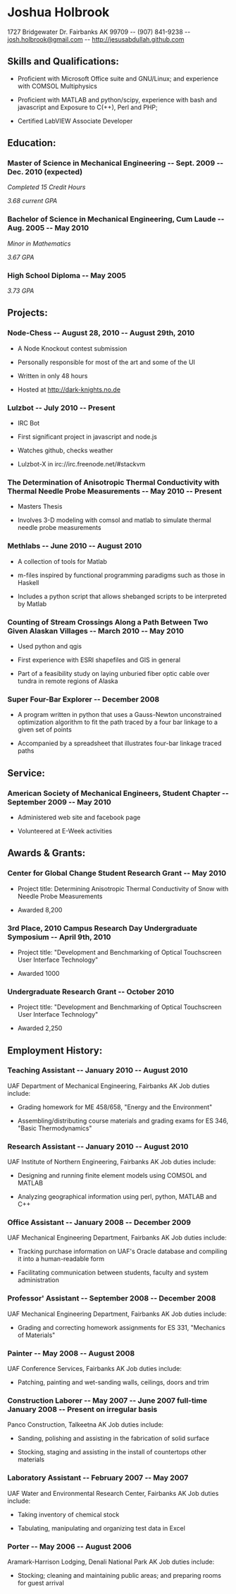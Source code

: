 # Joshua Holbrook
1727 Bridgewater Dr. Fairbanks AK  99709 -- (907) 841-9238 -- josh.holbrook@gmail.com -- http://jesusabdullah.github.com




## Skills and Qualifications:


* Proficient with Microsoft Office suite and GNU/Linux; and experience with COMSOL Multiphysics

* Proficient with MATLAB and python/scipy, experience with bash and javascript and Exposure to C(++), Perl and PHP; 

* Certified LabVIEW Associate Developer




## Education:


### Master of Science in Mechanical Engineering -- Sept. 2009 -- Dec. 2010 (expected)


*Completed 15 Credit Hours*  


*3.68 current GPA*


### Bachelor of Science in Mechanical Engineering, Cum Laude -- Aug. 2005 -- May 2010

*Minor in Mathematics*

*3.67 GPA*


### High School Diploma -- May 2005




*3.73 GPA*





## Projects:
    
### Node-Chess -- August 28, 2010 -- August 29th, 2010
        
            
* A Node Knockout contest submission
            
* Personally responsible for most of the art and some of the UI
            
* Written in only 48 hours
            
* Hosted at http://dark-knights.no.de
            
        
    
### Lulzbot -- July 2010 -- Present
        
            
* IRC Bot
            
* First significant project in javascript and node.js
            
* Watches github, checks weather
            
* Lulzbot-X in irc://irc.freenode.net/\#stackvm
            
        
    
### The Determination of Anisotropic Thermal Conductivity with Thermal Needle Probe Measurements -- May 2010 -- Present
        
            
* Masters Thesis
            
* Involves 3-D modeling with comsol and matlab to simulate thermal needle probe measurements
            
        
    
### Methlabs -- June 2010 -- August 2010
        
            
* A collection of tools for Matlab
            
* m-files inspired by functional programming paradigms such as those in Haskell
            
* Includes a python script that allows shebanged scripts to be interpreted by Matlab
            
        
    
### Counting of Stream Crossings Along a Path Between Two Given Alaskan Villages -- March 2010 -- May 2010
        
            
* Used python and qgis
            
* First experience with ESRI shapefiles and GIS in general
            
* Part of a feasibility study on laying unburied fiber optic cable over tundra in remote regions of Alaska
            
        
    
### Super Four-Bar Explorer -- December 2008
        
            
* A program written in python that uses a Gauss-Newton unconstrained optimization algorithm to fit the path traced by a four bar linkage to a given set of points
            
* Accompanied by a spreadsheet that illustrates four-bar linkage traced paths
            
        
    



## Service:
    
### American Society of Mechanical Engineers, Student Chapter -- September 2009 -- May 2010
        
            
* Administered web site and facebook page
            
* Volunteered at E-Week activities
            
        
    



## Awards & Grants:
    
### Center for Global Change Student Research Grant -- May 2010
        
            
* Project title: Determining Anisotropic Thermal Conductivity of Snow with Needle Probe Measurements
            
* Awarded 8,200
            
        
    
### 3rd Place, 2010 Campus Research Day Undergraduate Symposium -- April 9th, 2010
        
            
* Project title: "Development and Benchmarking of Optical Touchscreen User Interface Technology"
            
* Awarded 1000
            
        
    
### Undergraduate Research Grant -- October 2010
        
            
* Project title: "Development and Benchmarking of Optical Touchscreen User Interface Technology"
            
* Awarded 2,250
            
        
    



## Employment History:


### Teaching Assistant -- January 2010 -- August 2010
UAF Department of Mechanical Engineering, Fairbanks AK
Job duties include:

* Grading homework for ME 458/658, "Energy and the Environment"

* Assembling/distributing course materials and grading exams for ES 346, "Basic Thermodynamics"


### Research Assistant -- January 2010 -- August 2010
UAF Institute of Northern Engineering, Fairbanks AK
Job duties include:

* Designing and running finite element models using COMSOL and MATLAB

* Analyzing geographical information using perl, python, MATLAB and C++


### Office Assistant -- January 2008 -- December 2009
UAF Mechanical Engineering Department, Fairbanks AK
Job duties include:

* Tracking purchase information on UAF's Oracle database and compiling it into a human-readable form

* Facilitating communication between students, faculty and system administration


### Professor' Assistant -- September 2008 -- December 2008
UAF Mechanical Engineering Department, Fairbanks AK
Job duties include:

* Grading and correcting homework assignments for ES 331, "Mechanics of Materials"


### Painter -- May 2008 -- August 2008
UAF Conference Services, Fairbanks AK
Job duties include:

* Patching, painting and wet-sanding walls, ceilings, doors and trim


### Construction Laborer -- May 2007 -- June 2007 full-time January 2008 -- Present on irregular basis
Panco Construction, Talkeetna AK
Job duties include:

* Sanding, polishing and assisting in the fabrication of solid surface

* Stocking, staging and assisting in the install of countertops other materials


### Laboratory Assistant -- February 2007 -- May 2007
UAF Water and Environmental Research Center, Fairbanks AK
Job duties include:

* Taking inventory of chemical stock

* Tabulating, manipulating and organizing test data in Excel


### Porter -- May 2006 -- August 2006
Aramark-Harrison Lodging, Denali National Park AK
Job duties include:

* Stocking; cleaning and maintaining public areas; and preparing rooms for guest arrival


